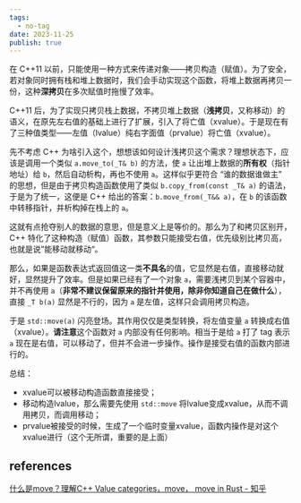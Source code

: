 ```yaml
---
tags:
  - no-tag
date: 2023-11-25
publish: true
---
```


在 C++11 以前，只能使用一种方式来传递对象——拷贝构造（赋值）。为了安全，若对象同时拥有栈和堆上数据时，我们会手动实现这个函数，将堆上数据再拷贝一份，这种**深拷贝**在多次赋值时拖慢了效率。

C++11 后，为了实现只拷贝栈上数据，不拷贝堆上数据（**浅拷贝**，又称移动）的语义，在原先左右值的基础上进行了扩展，引入了将亡值（xvalue）。于是现在有了三种值类型——左值（lvalue）纯右字面值（prvalue）将亡值（xvalue）。

先不考虑 C++ 为啥引入这个，想想该如何设计浅拷贝这个需求？理想状态下，应该是调用一个类似 `a.move_to(_T& b)` 的方法，使 `a` 让出堆上数据的**所有权**（指针地址）给 `b`，然后自动析构，再也不使用 `a`。这样似乎更符合 “谁的数据谁做主” 的思想，但是由于拷贝构造函数使用了类似 `b.copy_from(const _T& a)` 的语法，于是为了统一，这便是 C++ 给出的答案：`b.move_from(_T&& a)`，在 `b` 的该函数中转移指针，并析构掉在栈上的 `a`。

这就有点抢夺别人的数据的意思，但是意义上是等价的。那么为了和拷贝区别开，C++ 特化了这种构造（赋值）函数，其参数只能接受右值，优先级别比拷贝高，也就是说”能移动就移动“。

那么，如果是函数表达式返回值这一类**不具名**的值，它显然是右值，直接移动就好，显然提升了效率。但是如果已经有了一个对象 `a`，需要浅拷贝到某个容器中，并不再使用 `a`（**非常不建议保留原来的指针并使用，除非你知道自己在做什么**），直接 `_T b(a)` 显然是不行的，因为 `a` 是左值，这样只会调用拷贝构造。

于是 `std::move(a)` 闪亮登场。其作用仅仅是类型转换，将左值变量 `a` 转换成右值（xvalue）。**请注意**这个函数对 `a` 内部没有任何影响。相当于是给 `a` 打了 tag 表示 `a` 现在是右值，可以移动了，但并不会进一步操作。操作是接受右值的函数内部进行的。

总结：

- xvalue可以被移动构造函数直接接受；
- 移动构造lvalue，那么需要先使用 `std::move` 将lvalue变成xvalue，从而不调用拷贝，而调用移动；
- prvalue被接受的时候，生成了一个临时变量xvalue，函数内操作是对这个xvalue进行（这个无所谓，重要的是上面）

## references

[什么是move？理解C++ Value categories，move， move in Rust - 知乎](https://zhuanlan.zhihu.com/p/374392832)

